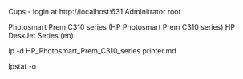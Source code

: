 Cups - login at http://localhost:631
Adminitrator
root

Photosmart Prem C310 series (HP Photosmart Prem C310 series)
HP DeskJet Series (en)

lp -d HP_Photosmart_Prem_C310_series  printer.md

lpstat -o

